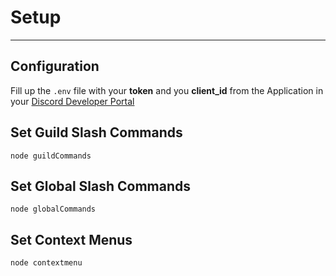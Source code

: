 # Setup
___
## Configuration
Fill up the `.env` file with your **token** and you **client_id** from the Application in your [Discord Developer Portal](https://discord.com/developers/applications)

## Set Guild Slash Commands
```
node guildCommands
```

## Set Global Slash Commands
```
node globalCommands
```

## Set Context Menus
```
node contextmenu
```